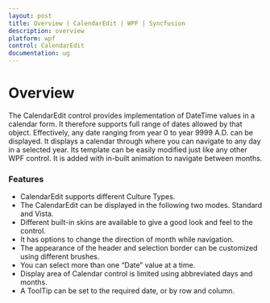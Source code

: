 ```yaml
---
layout: post
title: Overview | CalendarEdit | WPF | Syncfusion
description: overview
platform: wpf
control: CalendarEdit
documentation: ug
---
```


# Overview

The CalendarEdit control provides implementation of DateTime values in a calendar form. It therefore supports full range of dates allowed by that object. Effectively, any date ranging from year 0 to year 9999 A.D. can be displayed. It displays a calendar through where you can navigate to any day in a selected year. Its template can be easily modified just like any other WPF control. It is added with in-built animation to navigate between months.

### Features

* CalendarEdit supports different Culture Types.
* The CalendarEdit can be displayed in the following two modes. Standard and Vista.
* Different built-in skins are available to give a good look and feel to the control.
* It has options to change the direction of month while navigation.
* The appearance of the header and selection border can be customized using different brushes.
* You can select more than one “Date” value at a time.
* Display area of Calendar control is limited using abbreviated days and months.
* A ToolTip can be set to the required date, or by row and column.



